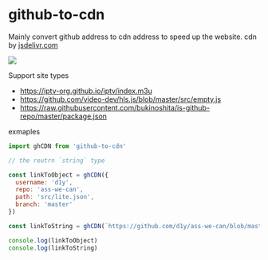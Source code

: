 # github-to-cdn

Mainly convert github address to cdn address to speed up the website. cdn by [jsdelivr.com](https://www.jsdelivr.com)

![](https://www.jsdelivr.com/img/logo-horizontal.svg)

Support site types

- https://iptv-org.github.io/iptv/index.m3u
- https://github.com/video-dev/hls.js/blob/master/src/empty.js
- https://raw.githubusercontent.com/bukinoshita/is-github-repo/master/package.json

exmaples

```js
import ghCDN from 'github-to-cdn'

// the reutrn `string` type

const linkToObject = ghCDN({
  username: 'd1y',
  repo: 'ass-we-can',
  path: 'src/lite.json',
  branch: 'master'
})

const linkToString = ghCDN(`https://github.com/d1y/ass-we-can/blob/master/src/lite.json`)

console.log(linkToObject)
console.log(linkToString)
```
